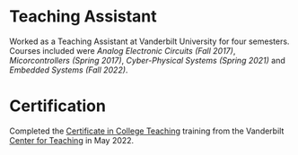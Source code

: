 Teaching Assistant
====================
Worked as a Teaching Assistant at Vanderbilt University for four semesters. Courses included were *Analog Electronic Circuits (Fall 2017)*, *Micorcontrollers (Spring 2017)*, *Cyber-Physical Systems (Spring 2021)* and *Embedded Systems (Fall 2022)*.

Certification
=================

Completed the [Certificate in College Teaching](https://drive.google.com/file/d/1JlNIN9c9F6NDCdC4Ej9zNP4BCXgn2S79/view) training from the Vanderbilt [Center for Teaching](https://cft.vanderbilt.edu/) in May 2022.
